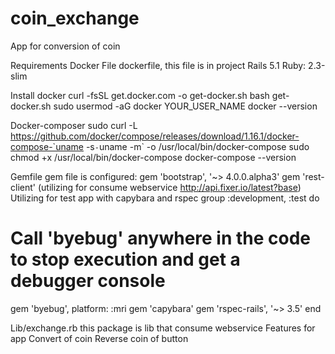 # coin_exchange
App for conversion of coin

Requirements
Docker
File dockerfile, this file is in project
Rails 5.1
Ruby: 2.3-slim

Install docker
curl -fsSL get.docker.com -o get-docker.sh
bash get-docker.sh
sudo usermod -aG docker YOUR_USER_NAME
docker --version

Docker-composer
sudo curl -L https://github.com/docker/compose/releases/download/1.16.1/docker-compose-`uname -s`-`uname -m` -o /usr/local/bin/docker-compose
sudo chmod +x /usr/local/bin/docker-compose
docker-compose --version 

Gemfile
gem file is configured:
gem 'bootstrap', '~> 4.0.0.alpha3'
gem 'rest-client' (utilizing for consume webservice http://api.fixer.io/latest?base)
Utilizing for test app with capybara and rspec
group :development, :test do
  # Call 'byebug' anywhere in the code to stop execution and get a debugger console
  gem 'byebug', platform: :mri
  gem 'capybara'
  gem 'rspec-rails', '~> 3.5'
end

Lib/exchange.rb  this package is lib that consume webservice
Features for app
Convert of coin
Reverse coin of button
